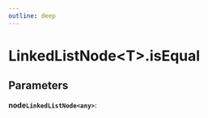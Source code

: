 ```yaml
---
outline: deep
---
```


# **LinkedListNode&lt;T&gt;.isEqual**

## ****Parameters****

**node`LinkedListNode<any>`**: 

